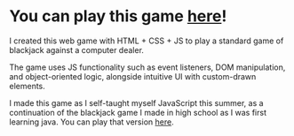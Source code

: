 # You can play this game [here](https://ellahap.github.io/blackjack-web-game/)!

I created this web game with HTML + CSS + JS to play a standard game of blackjack against a computer dealer.

The game uses JS functionality such as event listeners, DOM manipulation, and object-oriented logic, alongside intuitive UI with custom-drawn elements. 

I made this game as I self-taught myself JavaScript this summer, as a continuation of the blackjack game I made in high school as I was first learning java.  You can play that version [here](https://replit.com/@ellahappel1/BettingBlackJack3).
